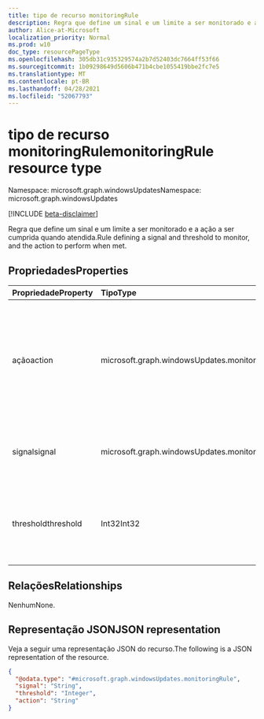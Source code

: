 ```yaml
---
title: tipo de recurso monitoringRule
description: Regra que define um sinal e um limite a ser monitorado e a ação a ser cumprida quando atendida.
author: Alice-at-Microsoft
localization_priority: Normal
ms.prod: w10
doc_type: resourcePageType
ms.openlocfilehash: 305db31c935329574a2b7d52403dc7664ff53f66
ms.sourcegitcommit: 1b09298649d5606b471b4cbe1055419bbe2fc7e5
ms.translationtype: MT
ms.contentlocale: pt-BR
ms.lasthandoff: 04/28/2021
ms.locfileid: "52067793"
---
```

# <a name="monitoringrule-resource-type"></a><span data-ttu-id="21dcc-103">tipo de recurso monitoringRule</span><span class="sxs-lookup"><span data-stu-id="21dcc-103">monitoringRule resource type</span></span>

<span data-ttu-id="21dcc-104">Namespace: microsoft.graph.windowsUpdates</span><span class="sxs-lookup"><span data-stu-id="21dcc-104">Namespace: microsoft.graph.windowsUpdates</span></span>

[!INCLUDE [beta-disclaimer](../../includes/beta-disclaimer.md)]

<span data-ttu-id="21dcc-105">Regra que define um sinal e um limite a ser monitorado e a ação a ser cumprida quando atendida.</span><span class="sxs-lookup"><span data-stu-id="21dcc-105">Rule defining a signal and threshold to monitor, and the action to perform when met.</span></span>

## <a name="properties"></a><span data-ttu-id="21dcc-106">Propriedades</span><span class="sxs-lookup"><span data-stu-id="21dcc-106">Properties</span></span>
|<span data-ttu-id="21dcc-107">Propriedade</span><span class="sxs-lookup"><span data-stu-id="21dcc-107">Property</span></span>|<span data-ttu-id="21dcc-108">Tipo</span><span class="sxs-lookup"><span data-stu-id="21dcc-108">Type</span></span>|<span data-ttu-id="21dcc-109">Descrição</span><span class="sxs-lookup"><span data-stu-id="21dcc-109">Description</span></span>|
|:---|:---|:---|
|<span data-ttu-id="21dcc-110">ação</span><span class="sxs-lookup"><span data-stu-id="21dcc-110">action</span></span>|<span data-ttu-id="21dcc-111">microsoft.graph.windowsUpdates.monitoringAction</span><span class="sxs-lookup"><span data-stu-id="21dcc-111">microsoft.graph.windowsUpdates.monitoringAction</span></span>|    <span data-ttu-id="21dcc-112">A ação acionada quando o limite para o sinal determinado é atendido.</span><span class="sxs-lookup"><span data-stu-id="21dcc-112">The action triggered when the threshold for the given signal is met.</span></span> <span data-ttu-id="21dcc-113">Os valores possíveis são: `alertError` e `pauseDeployment`.</span><span class="sxs-lookup"><span data-stu-id="21dcc-113">Possible values are: `alertError`, `pauseDeployment`.</span></span>|
|<span data-ttu-id="21dcc-114">signal</span><span class="sxs-lookup"><span data-stu-id="21dcc-114">signal</span></span>|<span data-ttu-id="21dcc-115">microsoft.graph.windowsUpdates.monitoringSignal</span><span class="sxs-lookup"><span data-stu-id="21dcc-115">microsoft.graph.windowsUpdates.monitoringSignal</span></span>|<span data-ttu-id="21dcc-116">O sinal a ser monitorado.</span><span class="sxs-lookup"><span data-stu-id="21dcc-116">The signal to monitor.</span></span> <span data-ttu-id="21dcc-117">Os valores possíveis são: `rollback` .</span><span class="sxs-lookup"><span data-stu-id="21dcc-117">Possible values are: `rollback`.</span></span>|
|<span data-ttu-id="21dcc-118">threshold</span><span class="sxs-lookup"><span data-stu-id="21dcc-118">threshold</span></span>|<span data-ttu-id="21dcc-119">Int32</span><span class="sxs-lookup"><span data-stu-id="21dcc-119">Int32</span></span>|<span data-ttu-id="21dcc-120">O limite para um sinal no qual disparar a ação.</span><span class="sxs-lookup"><span data-stu-id="21dcc-120">The threshold for a signal at which to trigger action.</span></span> <span data-ttu-id="21dcc-121">Um inteiro de 1 a 100 (inclusive).</span><span class="sxs-lookup"><span data-stu-id="21dcc-121">An integer from 1 to 100 (inclusive).</span></span>|

## <a name="relationships"></a><span data-ttu-id="21dcc-122">Relações</span><span class="sxs-lookup"><span data-stu-id="21dcc-122">Relationships</span></span>
<span data-ttu-id="21dcc-123">Nenhum</span><span class="sxs-lookup"><span data-stu-id="21dcc-123">None.</span></span>

## <a name="json-representation"></a><span data-ttu-id="21dcc-124">Representação JSON</span><span class="sxs-lookup"><span data-stu-id="21dcc-124">JSON representation</span></span>
<span data-ttu-id="21dcc-125">Veja a seguir uma representação JSON do recurso.</span><span class="sxs-lookup"><span data-stu-id="21dcc-125">The following is a JSON representation of the resource.</span></span>
<!-- {
  "blockType": "resource",
  "@odata.type": "microsoft.graph.windowsUpdates.monitoringRule"
}
-->
``` json
{
  "@odata.type": "#microsoft.graph.windowsUpdates.monitoringRule",
  "signal": "String",
  "threshold": "Integer",
  "action": "String"
}
```

